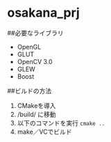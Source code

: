 ﻿# osakana_prj

##必要なライブラリ
* OpenGL
* GLUT
* OpenCV 3.0
* GLEW
* Boost

##ビルドの方法
1. CMakeを導入
2. /build/ に移動
3. 以下のコマンドを実行
`cmake ..`
4. make／VCでビルド